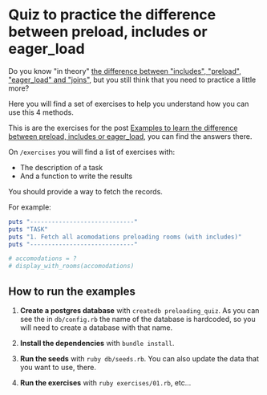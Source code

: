 # Quiz to practice the difference between preload, includes or eager_load

Do you know "in theory" [the difference between "includes", "preload", "eager_load" and "joins"](https://bhserna.com/includes-preload-eager-load-joins-in-rails.html), but you still think that you need to practice a little more?

Here you will find a set of exercises to help you understand how you can use this 4 methods.

This is are the exercises for the post [Examples to learn the difference between preload, includes or eager_load](https://bhserna.com/examples-to-learn-the-difference-between-preload-includes-eager-load.html), you can find the answers there.

On `/exercises` you will find a list of exercises with:

* The description of a task
* And a function to write the results

You should provide a way to fetch the records.

For example:

```ruby
puts "-----------------------------"
puts "TASK"
puts "1. Fetch all acomodations preloading rooms (with includes)"
puts "-----------------------------"

# accomodations = ?
# display_with_rooms(accomodations)
```

## How to run the examples

1. **Create a postgres database** with `createdb preloading_quiz`. As
   you can see the in `db/config.rb` the name of the database is hardcoded, so
   you will need to create a database with that name.

2. **Install the dependencies** with `bundle install`.

3. **Run the seeds** with `ruby db/seeds.rb`. You can also update the data that
   you want to use, there.

4. **Run the exercises** with `ruby exercises/01.rb`, etc...
